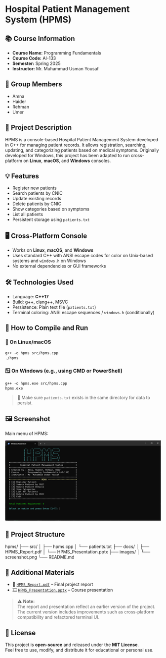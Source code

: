 # Hospital Patient Management System (HPMS)

## 📚 Course Information

- **Course Name:** Programming Fundamentals
- **Course Code:** AI-133
- **Semester:** Spring 2025
- **Instructor:** Mr. Muhammad Usman Yousaf

## 👥 Group Members

- Amna
- Haider
- Rehman
- Umer

## 🏥 Project Description

HPMS is a console-based Hospital Patient Management System developed in C++ for managing patient records. It allows registration, searching, updating, and categorizing patients based on medical symptoms. Originally developed for Windows, this project has been adapted to run cross-platform on **Linux**, **macOS**, and **Windows** consoles.

## 💡 Features

- Register new patients
- Search patients by CNIC
- Update existing records
- Delete patients by CNIC
- Show categories based on symptoms
- List all patients
- Persistent storage using `patients.txt`

## 🖥 Cross-Platform Console

- Works on **Linux**, **macOS**, and **Windows**
- Uses standard C++ with ANSI escape codes for color on Unix-based systems and `windows.h` on Windows
- No external dependencies or GUI frameworks

## 🛠 Technologies Used

- Language: **C++17**
- Build: g++, clang++, MSVC
- Persistence: Plain text file (`patients.txt`)
- Terminal coloring: ANSI escape sequences / `windows.h` (conditionally)

## 🚀 How to Compile and Run

### 🐧 On Linux/macOS

    g++ -o hpms src/hpms.cpp
    ./hpms

### 🪟 On Windows (e.g., using CMD or PowerShell)

    g++ -o hpms.exe src/hpms.cpp
    hpms.exe

> 📌 Make sure `patients.txt` exists in the same directory for data to persist.

## 🖼 Screenshot

Main menu of HPMS:

![Main Menu Screenshot](images/screenshot.png)

## 📂 Project Structure

hpms/
├── src/
│ ├── hpms.cpp
│ └── patients.txt
├── docs/
│ ├── HPMS_Report.pdf
│ └── HPMS_Presentation.pptx
├── images/
│ └── screenshot.png
└── README.md

## 📎 Additional Materials

- 📄 [`HPMS_Report.pdf`](docs/HPMS_Report.pdf) – Final project report
- 🎞 [`HPMS_Presentation.pptx`](docs/HPMS_Presentation.pptx) – Course presentation

> ⚠️ **Note:**  
> The report and presentation reflect an earlier version of the project. The current version includes improvements such as cross-platform compatibility and refactored terminal UI.

## 📄 License

This project is **open-source** and released under the **MIT License**.  
Feel free to use, modify, and distribute it for educational or personal use.
